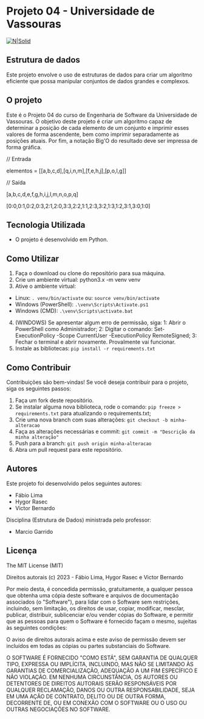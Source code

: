 # Projeto 04 - Universidade de Vassouras

[![N|Solid](https://universidadedevassouras.edu.br/wp-content/uploads/2022/03/campus_marica.png)](https://universidadedevassouras.edu.br/campus-marica/)

## Estrutura de dados

Este projeto envolve o uso de estruturas de dados para criar um algoritmo eficiente que possa manipular conjuntos de dados grandes e complexos.

## O projeto

Este é o Projeto 04 do curso de Engenharia de Software da Universidade de Vassouras. O objetivo deste projeto é criar um algoritmo capaz de determinar a posição de cada elemento de um conjunto e imprimir esses valores de forma ascendente, bem como imprimir separadamente as posições atuais. Por fim, a notação Big'O do resultado deve ser impressa de forma gráfica.

// Entrada

elementos = [[a,b,c,d],[q,i,n,m],[f,e,h,j],[p,o,l,g]]

// Saída

[a,b,c,d,e,f,g,h,i,j,l,m,n,o,p,q]

[0:0,0:1,0:2,0:3,2:1,2:0,3:3,2:2,1:1,2:3,3:2,1:3,1:2,3:1,3:0,1:0]

## Tecnologia Utilizada

- O projeto é desenvolvido em Python.

## Como Utilizar

1. Faça o download ou clone do repositório para sua máquina.
2. Crie um ambiente virtual: python3.x -m venv venv
3. Ative o ambiente virtual:
- Linux: ```. venv/bin/activate``` ou: ```source venv/bin/activate```
- Windows (PowerShell): ```.\venv\Scripts\Activate.ps1```
- Windows (CMD): ```.\venv\Scripts\activate.bat```
4. (WINDOWS) Se apresentar algum erro de permissão, siga: 1: Abrir o PowerShell como Administrador; 2: Digitar o comando: Set-ExecutionPolicy -Scope CurrentUser -ExecutionPolicy RemoteSigned; 3: Fechar o terminal e abrir novamente. Provalmente vai funcionar.
5. Instale as bibliotecas: ```pip install -r requirements.txt```

## Como Contribuir

Contribuições são bem-vindas! Se você deseja contribuir para o projeto, siga os seguintes passos:

1. Faça um fork deste repositório.
2. Se instalar alguma nova biblioteca, rode o comando: ```pip freeze > requirements.txt``` para atualizando o requirements.txt;
3. Crie uma nova branch com suas alterações: `git checkout -b minha-alteracao`
4. Faça as alterações necessárias e commit: `git commit -m "Descrição da minha alteração"`
5. Push para a branch: `git push origin minha-alteracao`
6. Abra um pull request para este repositório.

## Autores

Este projeto foi desenvolvido pelos seguintes autores:

- Fábio Lima
- Hygor Rasec
- Victor Bernardo

Disciplina (Estrutura de Dados) ministrada pelo professor:

- Marcio Garrido

## Licença

The MIT License (MIT)

Direitos autorais (c) 2023 - Fábio Lima, Hygor Rasec e Victor Bernardo

Por meio desta, é concedida permissão, gratuitamente, a qualquer pessoa que obtenha uma cópia deste software e arquivos de documentação associados (o "Software"), para lidar com o Software sem restrições, incluindo, sem limitação, os direitos de usar, copiar, modificar, mesclar, publicar, distribuir, sublicenciar e/ou vender cópias do Software, e permitir que as pessoas para quem o Software é fornecido façam o mesmo, sujeitas às seguintes condições:

O aviso de direitos autorais acima e este aviso de permissão devem ser incluídos em todas as cópias ou partes substanciais do Software.

O SOFTWARE É FORNECIDO "COMO ESTÁ", SEM GARANTIA DE QUALQUER TIPO, EXPRESSA OU IMPLÍCITA, INCLUINDO, MAS NÃO SE LIMITANDO ÀS GARANTIAS DE COMERCIALIZAÇÃO, ADEQUAÇÃO A UM FIM ESPECÍFICO E NÃO VIOLAÇÃO. EM NENHUMA CIRCUNSTÂNCIA, OS AUTORES OU DETENTORES DE DIREITOS AUTORAIS SERÃO RESPONSÁVEIS POR QUALQUER RECLAMAÇÃO, DANOS OU OUTRA RESPONSABILIDADE, SEJA EM UMA AÇÃO DE CONTRATO, DELITO OU DE OUTRA FORMA, DECORRENTE DE, OU EM CONEXÃO COM O SOFTWARE OU O USO OU OUTRAS NEGOCIAÇÕES NO SOFTWARE.
